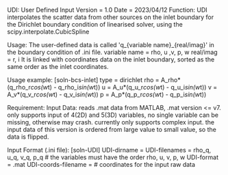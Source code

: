 UDI: User Defined Input
Version = 1.0 
Date = 2023/04/12
Function:
UDI interpolates the scatter data from other sources on the inlet boundary for the Dirichlet boundary condition of linearised solver, using the scipy.interpolate.CubicSpline

Usage:
The user-defined data is called 'q_{variable name}_{real/imag}' in the boundary condition of .ini file. 
variable name = rho, u ,v, p, w
real/imag = r, i
It is linked with coordinates data on the inlet boundary, sorted as the same order as the inlet coordinates.

Usage example:
[soln-bcs-inlet]
type = dirichlet
rho = A_rho*(q_rho_r*cos(w*t) - q_rho_i*sin(w*t))
u = A_u*(q_u_r*cos(w*t) - q_u_i*sin(w*t))
v = A_v*(q_v_r*cos(w*t) - q_v_i*sin(w*t))
p = A_p*(q_p_r*cos(w*t) - q_p_i*sin(w*t))

Requirement:
Input Data:
reads .mat data from MATLAB, .mat version <= v7.
only supports input of 4(2D) and 5(3D) variables, no single variable can be missing, otherwise may crash.
currently only supports complex input.
the input data of this version is ordered from large value to small value, so the data is flipped.

Input Format (.ini file):
[soln-UDI]
UDI-dirname = 
UDI-filenames = rho_q, u_q, v_q, p_q # the variables must have the order rho, u, v, p, w
UDI-format = .mat
UDI-coords-filename = # coordinates for the input raw data